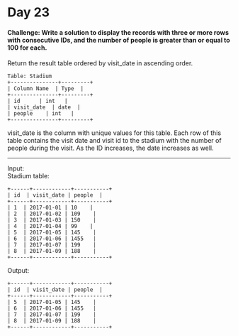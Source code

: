# Day 23

#### Challenge: Write a solution to display the records with three or more rows with consecutive IDs, and the number of people is greater than or equal to 100 for each.  
Return the result table ordered by visit_date in ascending order.
```
Table: Stadium
+---------------+---------+
| Column Name  | Type  |
+---------------+---------+
| id      | int   |
| visit_date  | date  |
| people    | int   |
+---------------+---------+  
```
visit_date is the column with unique values for this table.
Each row of this table contains the visit date and visit id to the stadium with the number of people during the visit.
As the ID increases, the date increases as well.

--- 

Input:    
Stadium table:
```
+------+------------+-----------+
| id  | visit_date | people  |
+------+------------+-----------+
| 1  | 2017-01-01 | 10    |
| 2  | 2017-01-02 | 109    |
| 3  | 2017-01-03 | 150    |
| 4  | 2017-01-04 | 99    |
| 5  | 2017-01-05 | 145    |
| 6  | 2017-01-06 | 1455   |
| 7  | 2017-01-07 | 199    |
| 8  | 2017-01-09 | 188    |
+------+------------+-----------+
```

Output:
```
+------+------------+-----------+
| id  | visit_date | people  |
+------+------------+-----------+
| 5  | 2017-01-05 | 145    |
| 6  | 2017-01-06 | 1455   |
| 7  | 2017-01-07 | 199    |
| 8  | 2017-01-09 | 188    |
+------+------------+-----------+
```